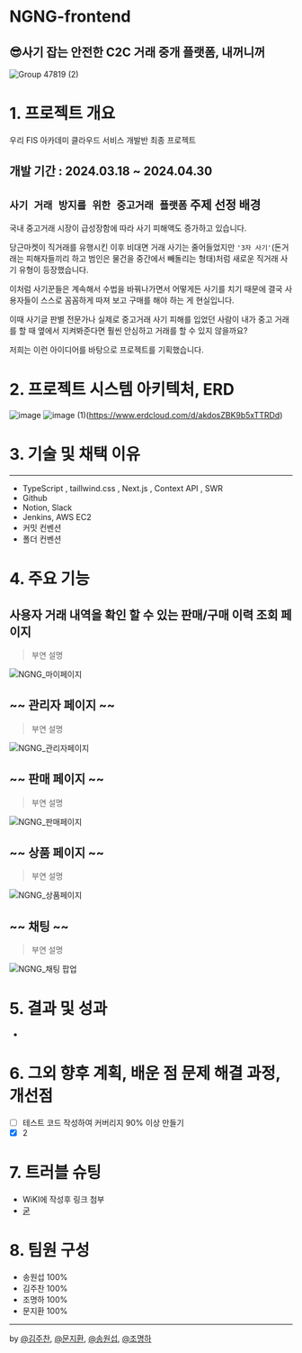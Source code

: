 # NGNG-frontend
## 😎사기 잡는 안전한 C2C 거래 중개 플랫폼, 내꺼니꺼

![Group 47819 (2)](https://github.com/woorifisa-projects-2nd/NGNG-frontend/assets/62551858/48af984a-7586-47ea-b688-9398b94fc070)


# 1. 프로젝트 개요
우리 FIS 아카데미 클라우드 서비스 개발반 최종 프로젝트

## 개발 기간 : 2024.03.18 ~ 2024.04.30

## `사기 거래 방지를 위한 중고거래 플랫폼` 주제 선정 배경
국내 중고거래 시장이 급성장함에 따라 사기 피해액도 증가하고 있습니다.

당근마켓이 직거래를 유행시킨 이후 비대면 거래 사기는 줄어들었지만 
`'3자 사기'`(돈거래는 피해자들끼리 하고 범인은 물건을 중간에서 빼돌리는 형태)처럼 
새로운 직거래 사기 유형이 등장했습니다.

이처럼 사기꾼들은 계속해서 수법을 바꿔나가면서 어떻게든 사기를 치기 때문에 
결국 사용자들이 스스로 꼼꼼하게 따져 보고 구매를 해야 하는 게 현실입니다.

이때 사기글 판별 전문가나 실제로 중고거래 사기 피해를 입었던 사람이 
내가 중고 거래를 할 때 옆에서 지켜봐준다면 훨씬 안심하고 거래를 할 수 있지 않을까요?

저희는 이런  아이디어를 바탕으로 프로젝트를 기획했습니다.

# 2. 프로젝트 시스템 아키텍처, ERD
![image](https://github.com/woorifisa-projects-2nd/NGNG-frontend/assets/74474291/e9c284e3-4c25-4b27-bcf8-89c69b6b51dd)
![image (1)](https://github.com/woorifisa-projects-2nd/NGNG-chat-server/assets/62551858/3b81650b-e00c-4172-95f3-27770b843b19)(https://www.erdcloud.com/d/akdosZBK9b5xTTRDd)

# 3. 기술 및 채택 이유
---
- TypeScript , taillwind.css , Next.js , Context API , SWR 
- Github
- Notion, Slack
- Jenkins, AWS EC2
- 커밋 컨벤션 
- 폴더 컨벤션

# 4. 주요 기능
## 사용자 거래 내역을 확인 할 수 있는 판매/구매 이력 조회 페이지 
> 부연 설명
>> 
>>
![NGNG_마이페이지](https://github.com/woorifisa-projects-2nd/NGNG-frontend/assets/74474291/a6f93374-4627-45a6-980a-548233380755)

## ~~ 관리자 페이지 ~~
> 부연 설명
>> 
>>
![NGNG_관리자페이지](https://github.com/woorifisa-projects-2nd/NGNG-frontend/assets/74474291/f35d580b-2bfc-4681-8a62-794f3a7cd83e)

## ~~ 판매 페이지 ~~
> 부연 설명
>> 
>>
![NGNG_판매페이지](https://github.com/woorifisa-projects-2nd/NGNG-frontend/assets/74474291/6fa2f60a-2050-4093-9751-90e4378825db)

## ~~ 상품 페이지 ~~
> 부연 설명
>>
>>
![NGNG_상품페이지](https://github.com/woorifisa-projects-2nd/NGNG-frontend/assets/74474291/d86be1ec-477d-44b9-ac55-086b4ba29ee0)

## ~~ 채팅 ~~
> 부연 설명
>> 
>>
![NGNG_채팅 팝업](https://github.com/woorifisa-projects-2nd/NGNG-frontend/assets/74474291/c5bd6d6d-c0ff-4fe8-8b5e-e03152cd47bb)


# 5. 결과 및 성과
- 

# 6. 그외 향후 계획, 배운 점 문제 해결 과정, 개선점
- [ ] 테스트 코드 작성하여 커버리지 90% 이상 만들기
- [x] 2

# 7. 트러블 슈팅
- WiKI에 작성후 링크 첨부
- [굳](https://github.com/woorifisa-projects-2nd/NGNG-frontend/wiki/%EA%B5%B3)

# 8. 팀원 구성
- 송원섭 100%
- 김주찬 100%
- 조명하 100%
- 문지환 100%

---
by [@김주찬](https://github.com/rlawncks125), [@문지환](https://github.com/mnjihwan), [@송원섭](https://github.com/sws6641), [@조명하](https://github.com/chomyungha51)

